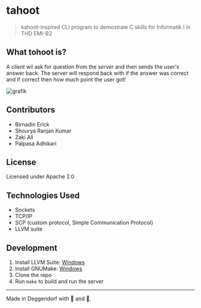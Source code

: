 # tahoot

> kahoot-inspired CLI program to demostrate C skills for Informatik I in THD EMI-B2

## What tohoot is?

A _client_ wil ask for question from the _server_ and then sends the user's answer
back. The server will respond back with if the answer was correct and if correct then
how much point the user got!

![grafik](https://github.com/user-attachments/assets/cd88c276-f42b-4a97-b24a-df0b085401f9)

## Contributors

- Birnadin Erick 
- Shourya Ranjan Kumar
- Zaki Ali
- Palpasa Adhikari

## License

Licensed under Apache 2.0

## Technologies Used

- Sockets
- TCP/IP
- SCP (custom protocol, Simple Communication Protocol)
- LLVM suite

## Development

1. Install LLVM Suite: [Windows](https://github.com/llvm/llvm-project/releases/download/llvmorg-19.1.0/LLVM-19.1.0-win64.exe) 
2. Install GNUMake: [Windows](https://sourceforge.net/projects/gnuwin32/)
3. Clone the repo
4. Run `make` to build and run the server

---

Made in Deggendorf with 🍺 and 🥨.
